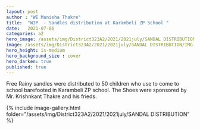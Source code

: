 ```yaml
---
layout: post
author : "WE Manisha Thakre"
title:  "WIP  - Sandles distribution at Karambeli ZP School "
date:   2021-07-06 
categories: a2
hero_image: /assets/img/District323A2/2021/2021july/SANDAL DISTRIBUTION/IMG-20210706-WA0052.jpg
image: /assets/img/District323A2/2021/2021july/SANDAL DISTRIBUTION/IMG-20210706-WA0052.jpg
hero_height: is-medium
hero_background_size : cover
hero_darken: true
published: true
---
```


Free Rainy sandles were distributed to 50 children who use to come to school barefooted in Karambeli ZP school. The Shoes were sponsored by Mr. Krishnkant Thakre and his frieds.

{% include image-gallery.html folder="/assets/img/District323A2/2021/2021july/SANDAL DISTRIBUTION" %}